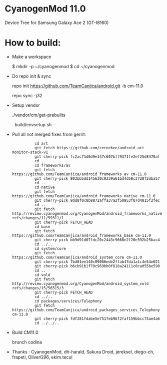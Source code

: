 CyanogenMod 11.0
=============================
Device Tree for Samsung Galaxy Ace 2
(GT-I8160)

How to build:
=============

- Make a workspace

  $ mkdir -p ~/cyanogenmod
  $ cd ~/cyanogenmod
  
- Do repo init & sync

  repo init https://github.com/TeamCanjica/android.git -b cm-11.0
  
  repo sync -j32

- Setup vendor
  
  ./vendor/cm/get-prebuilts
  
  . build/envsetup.sh

- Pull all not merged fixes from gerrit:

				cd art
				git fetch https://github.com/cernekee/android_art monitor-stack-v1
				git cherry-pick fc2ac71d0d9e147c607bff9371fe2ef25d8470af
				cd ..
				cd frameworks/av
				git fetch https://github.com/TeamCanjica/android_frameworks_av cm-11.0
				git cherry-pick 803bb5dd145630c0239a61bd4d58c3728f2dba57
				cd ..
				cd native
				git fetch https://github.com/TeamCanjica/android_frameworks_native cm-11.0
				git cherry-pick 8dd8f0c8b8872affa37a2f50953f07d4815f2fec
				cd ..
				git fetch http://review.cyanogenmod.org/CyanogenMod/android_frameworks_native refs/changes/11/59311/1
				git cherry-pick FETCH_HEAD
				cd base
				git fetch https://github.com/TeamCanjica/android_frameworks_base cm-11.0
				git cherry-pick bb9d91d07fdc20c2443c9668e2f20e392b25bac4
				cd ../..
				cd system/core
				git fetch https://github.com/TeamCanjica/android_system_core cm-11.0
				git cherry-pick 7bd81ee140c09066ede2ffab47da1a1c4e54e021
				git cherry-pick b6cb91b1f70c969bb0f818a24111c0ca055be590
				cd ..
				cd vold
				git fetch http://review.cyanogenmod.org/CyanogenMod/android_system_vold refs/changes/15/56515/3
				git cherry-pick FETCH_HEAD
				cd ../..
				cd packages/services/Telephony
				git fetch https://github.com/TeamCanjica/android_packages_services_Telephony cm-11.0
				git cherry-pick fdf281fdabe5e7517eb96f2faf159bbcc74ae4a6
				cd ../../..
		
- Build CM11.0
  
  brunch codina


- Thanks : CyanogenMod, dh-harald, Sakura Droid, jereksel, diego-ch, frapeti, OliverG96, ekim.tecul